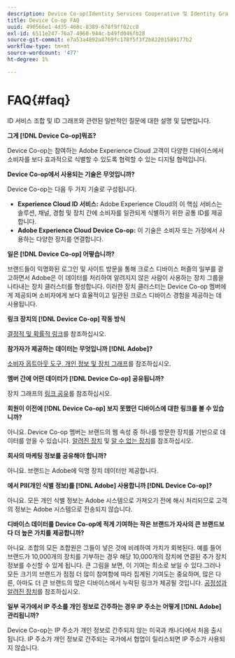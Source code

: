 ```yaml
---
description: Device Co-op(Identity Services Cooperative 및 Identity Graph)에 대한 일반적인 질문에 대한 답변입니다.
title: Device Co-op FAQ
uuid: 490566e1-4d35-468c-8389-678f9ff02cc8
exl-id: 6511e247-76a7-4960-944c-b49fd046fb28
source-git-commit: e7a53a4892a8769fc178f5f3f2b82201589177b2
workflow-type: tm+mt
source-wordcount: '477'
ht-degree: 1%

---
```


# FAQ{#faq}

ID 서비스 조합 및 ID 그래프와 관련된 일반적인 질문에 대한 설명 및 답변입니다.

**그게  [!DNL Device Co-op]뭐죠?**

Device Co-op는 참여하는 Adobe Experience Cloud 고객이 다양한 디바이스에서 소비자를 보다 효과적으로 식별할 수 있도록 협력할 수 있는 디지털 협력입니다.

**Device Co-op에서 사용되는 기술은 무엇입니까?**

Device Co-op는 다음 두 가지 기술로 구성됩니다.

* **Experience Cloud ID 서비스:** Adobe Experience Cloud의 이 핵심 서비스는 솔루션, 채널, 경험 및 장치 간에 소비자를 일관되게 식별하기 위한 공통 ID를 제공합니다.
* **Adobe Experience Cloud Device Co-op:** 이 기술은 소비자 또는 가정에서 사용하는 다양한 장치를 연결합니다.

**일은  [!DNL Device Co-op] 어떻습니까?**

브랜드들이 익명화된 로그인 및 사이트 방문을 통해 크로스 디바이스 퍼즐의 일부를 광고하면서 Adobe은 이 데이터를 처리하여 알려지지 않은 사람이 사용하는 장치 그룹을 나타내는 장치 클러스터를 형성합니다. 이러한 장치 클러스터는 Device Co-op 멤버에게 제공되며 소비자에게 보다 효율적이고 일관된 크로스 디바이스 경험을 제공하는 데 사용됩니다.

**링크 장치의  [!DNL Device Co-op] 작동 방식**

[결정적 및 확률적 링크](processes/links.md#concept-58bb7ab25f904f5f98d645e35205c931)를 참조하십시오.

**참가자가 제공하는 데이터는 무엇입니까 [!DNL Adobe]?**

[소비자 옵트아웃 도구, 개인 정보 및 장치 그래프](privacy.md#concept-fa1346e6b95a484eaeafc9bebe3cd6be)를 참조하십시오.

**멤버 간에 어떤 데이터가  [!DNL Device Co-op] 공유됩니까?**

장치 그래프의 [링크 공유](processes/link-sharing.md#concept-7168053105a94649a3f092d375d79eaf)를 참조하십시오.

<!--
Removed at Asa's request.
<p><b>What does <span class="keyword"> Adobe </span> see via the <span class="wintitle"> Device Graph </span>?</b> </p>
<p>Adobe can see which devices are most likely being used by the same person, using probabilistic and deterministic device graph algorithms. This match between a group of devices and a person is really two numbers that are linked to each other. One number represents a group of devices believed to belong to the same person while the other number represents a person. Adobe makes this linked device information available to consumers as well, so they can correct misinformation and/or opt-out one or all devices from the Device Co-op. </p>
-->

**회원이 이전에  [!DNL Device Co-op] 보지 못했던 디바이스에 대한 링크를 볼 수 있습니까?**

아니요. Device Co-op 멤버는 브랜드의 웹 속성 중 하나를 방문한 장치를 기반으로 데이터를 얻을 수 있습니다. [알려진 장치](processes/known-device.md#concept-8e87c276819a48bfac5cef10b45216d1) 및 [알 수 없는 장치](processes/unknown-device.md#concept-95090d341cdc4c22ba4319d79d8f6e40)를 참조하십시오.

**회사의 마케팅 정보를 공유해야 합니까?**

아니요. 브랜드는 Adobe에 익명 장치 데이터만 제공합니다.

**에서 PII(개인 식별 정보)를  [!DNL Adobe] 사용합니까 [!DNL Device Co-op]?**

아니요. 모든 개인 식별 정보는 Adobe 시스템으로 가져오기 전에 해시 처리되므로 고객의 정보는 Adobe 시스템으로 전송되지 않습니다.

**디바이스 데이터를 Device Co-op에 적게 기여하는 작은 브랜드가 자사의 큰 브랜드보다 더 높은 가치를 제공합니까?**

아니요. 조합의 모든 조합원은 그들이 넣은 것에 비례하여 가치가 회복된다. 예를 들어 브랜드가 10,000개의 장치를 기부하는 경우 해당 10,000개의 장치에 연결된 추가 장치 정보를 수신할 수 있게 됩니다. 큰 그림을 보면, 이 기여는 최소로 보일 수 있다.그러나 모든 크기의 브랜드가 점점 더 많이 참여함에 따라 집계된 기여도는 중요하며, 많은 다른, 아마도 더 큰 브랜드의 많은 디바이스에서 누락된 링크가 제공될 것입니다. [공정성과 알려진 장치](processes/known-device.md#section-0543188729d845d6b95db70b8b25e9f8)를 참조하십시오.

**일부 국가에서 IP 주소를 개인 정보로 간주하는 경우 IP 주소는 어떻게  [!DNL Adobe] 관리됩니까?**

Device Co-op는 IP 주소가 개인 정보로 간주되지 않는 미국과 캐나다에서 처음 출시됩니다. IP 주소가 개인 정보로 간주되는 국가에서 협업이 릴리스되면 IP 주소가 사용되지 않습니다.
